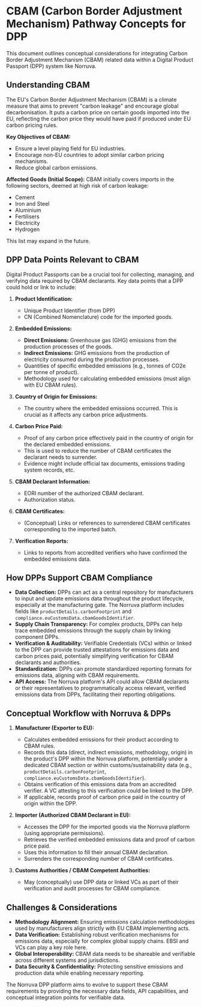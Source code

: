 
# CBAM (Carbon Border Adjustment Mechanism) Pathway Concepts for DPP

This document outlines conceptual considerations for integrating Carbon Border Adjustment Mechanism (CBAM) related data within a Digital Product Passport (DPP) system like Norruva.

## Understanding CBAM

The EU's Carbon Border Adjustment Mechanism (CBAM) is a climate measure that aims to prevent "carbon leakage" and encourage global decarbonisation. It puts a carbon price on certain goods imported into the EU, reflecting the carbon price they would have paid if produced under EU carbon pricing rules.

**Key Objectives of CBAM:**
- Ensure a level playing field for EU industries.
- Encourage non-EU countries to adopt similar carbon pricing mechanisms.
- Reduce global carbon emissions.

**Affected Goods (Initial Scope):**
CBAM initially covers imports in the following sectors, deemed at high risk of carbon leakage:
- Cement
- Iron and Steel
- Aluminium
- Fertilisers
- Electricity
- Hydrogen

This list may expand in the future.

## DPP Data Points Relevant to CBAM

Digital Product Passports can be a crucial tool for collecting, managing, and verifying data required by CBAM declarants. Key data points that a DPP could hold or link to include:

1.  **Product Identification:**
    *   Unique Product Identifier (from DPP)
    *   CN (Combined Nomenclature) code for the imported goods.

2.  **Embedded Emissions:**
    *   **Direct Emissions:** Greenhouse gas (GHG) emissions from the production processes of the goods.
    *   **Indirect Emissions:** GHG emissions from the production of electricity consumed during the production processes.
    *   Quantities of specific embedded emissions (e.g., tonnes of CO2e per tonne of product).
    *   Methodology used for calculating embedded emissions (must align with EU CBAM rules).

3.  **Country of Origin for Emissions:**
    *   The country where the embedded emissions occurred. This is crucial as it affects any carbon price adjustments.

4.  **Carbon Price Paid:**
    *   Proof of any carbon price effectively paid in the country of origin for the declared embedded emissions.
    *   This is used to reduce the number of CBAM certificates the declarant needs to surrender.
    *   Evidence might include official tax documents, emissions trading system records, etc.

5.  **CBAM Declarant Information:**
    *   EORI number of the authorized CBAM declarant.
    *   Authorization status.

6.  **CBAM Certificates:**
    *   (Conceptual) Links or references to surrendered CBAM certificates corresponding to the imported batch.

7.  **Verification Reports:**
    *   Links to reports from accredited verifiers who have confirmed the embedded emissions data.

## How DPPs Support CBAM Compliance

- **Data Collection:** DPPs can act as a central repository for manufacturers to input and update emissions data throughout the product lifecycle, especially at the manufacturing gate. The Norruva platform includes fields like `productDetails.carbonFootprint` and `compliance.euCustomsData.cbamGoodsIdentifier`.
- **Supply Chain Transparency:** For complex products, DPPs can help trace embedded emissions through the supply chain by linking component DPPs.
- **Verification & Auditability:** Verifiable Credentials (VCs) within or linked to the DPP can provide trusted attestations for emissions data and carbon prices paid, potentially simplifying verification for CBAM declarants and authorities.
- **Standardization:** DPPs can promote standardized reporting formats for emissions data, aligning with CBAM requirements.
- **API Access:** The Norruva platform's API could allow CBAM declarants or their representatives to programmatically access relevant, verified emissions data from DPPs, facilitating their reporting obligations.

## Conceptual Workflow with Norruva & DPPs

1.  **Manufacturer (Exporter to EU):**
    *   Calculates embedded emissions for their product according to CBAM rules.
    *   Records this data (direct, indirect emissions, methodology, origin) in the product's DPP within the Norruva platform, potentially under a dedicated CBAM section or within customs/sustainability data (e.g., `productDetails.carbonFootprint`, `compliance.euCustomsData.cbamGoodsIdentifier`).
    *   Obtains verification of this emissions data from an accredited verifier. A VC attesting to this verification could be linked to the DPP.
    *   If applicable, records proof of carbon price paid in the country of origin within the DPP.

2.  **Importer (Authorized CBAM Declarant in EU):**
    *   Accesses the DPP for the imported goods via the Norruva platform (using appropriate permissions).
    *   Retrieves the verified embedded emissions data and proof of carbon price paid.
    *   Uses this information to fill their annual CBAM declaration.
    *   Surrenders the corresponding number of CBAM certificates.

3.  **Customs Authorities / CBAM Competent Authorities:**
    *   May (conceptually) use DPP data or linked VCs as part of their verification and audit processes for CBAM compliance.

## Challenges & Considerations

-   **Methodology Alignment:** Ensuring emissions calculation methodologies used by manufacturers align strictly with EU CBAM implementing acts.
-   **Data Verification:** Establishing robust verification mechanisms for emissions data, especially for complex global supply chains. EBSI and VCs can play a key role here.
-   **Global Interoperability:** CBAM data needs to be shareable and verifiable across different systems and jurisdictions.
-   **Data Security & Confidentiality:** Protecting sensitive emissions and production data while enabling necessary reporting.

The Norruva DPP platform aims to evolve to support these CBAM requirements by providing the necessary data fields, API capabilities, and conceptual integration points for verifiable data.
